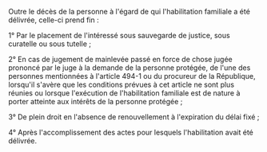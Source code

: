 Outre le décès de la personne à l'égard de qui l'habilitation familiale a été délivrée, celle-ci prend fin :


1° Par le placement de l'intéressé sous sauvegarde de justice, sous curatelle ou sous tutelle ;


2° En cas de jugement de mainlevée passé en force de chose jugée prononcé par le juge à la demande de la personne protégée, de l'une des personnes mentionnées à l'article 494-1 ou du procureur de la République, lorsqu'il s'avère que les conditions prévues à cet article ne sont plus réunies ou lorsque l'exécution de l'habilitation familiale est de nature à porter atteinte aux intérêts de la personne protégée ;


3° De plein droit en l'absence de renouvellement à l'expiration du délai fixé ;


4° Après l'accomplissement des actes pour lesquels l'habilitation avait été délivrée.

